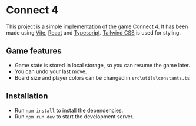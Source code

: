# Connect 4

This project is a simple implementation of the game Connect 4. It has been made using [Vite](https://vitejs.dev/), [React](https://reactjs.org/) and [Typescript](https://www.typescriptlang.org/). [Tailwind CSS](https://tailwindcss.com/) is used for styling.

## Game features

- Game state is stored in local storage, so you can resume the game later.
- You can undo your last move.
- Board size and player colors can be changed in `src\utils\constants.ts`

## Installation

- Run `npm install` to install the dependencies.
- Run `npm run dev` to start the development server.
